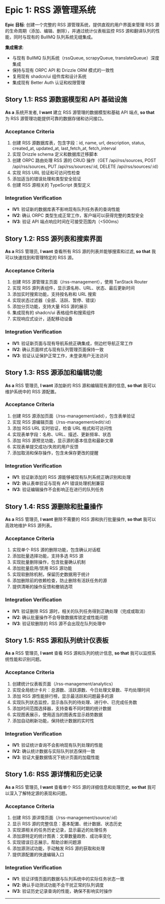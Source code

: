 # Epic 1: RSS 源管理系统

**Epic 目标**: 创建一个完整的 RSS 源管理系统，提供直观的用户界面来管理 RSS 源的生命周期（添加、编辑、删除），并通过统计仪表板监控 RSS 源和翻译队列的性能，同时与现有的 BullMQ 队列系统无缝集成。

**集成需求**:

- 与现有 BullMQ 队列系统（rssQueue, scrapyQueue, translateQueue）深度集成
- 保持与现有 ORPC API 和 Drizzle ORM 模式的一致性
- 复用现有 shadcn/ui 组件库和设计系统
- 集成现有 Better Auth 认证和权限管理

## Story 1.1: RSS 源数据模型和 API 基础设施

**As a** 系统开发者,
**I want** 建立 RSS 源管理的数据模型和基础 API 端点,
**so that** 为 RSS 源管理功能提供可靠的数据存储和访问接口。

### Acceptance Criteria

1. 创建 RSS 源数据库表，包含字段：id, name, url, description, status, created_at, updated_at, last_fetch_at, fetch_interval
2. 实现 Drizzle schema 定义和数据库迁移脚本
3. 创建 ORPC 路由处理 RSS 源的 CRUD 操作（GET /api/rss/sources, POST /api/rss/sources, PUT /api/rss/sources/:id, DELETE /api/rss/sources/:id）
4. 实现 RSS URL 验证和可访问性检查
5. 添加适当的错误处理和类型安全验证
6. 创建 RSS 源相关的 TypeScript 类型定义

### Integration Verification

- **IV1**: 验证新的数据库表不影响现有队列任务表的查询性能
- **IV2**: 确认 ORPC 类型生成正常工作，客户端可以获得完整的类型安全
- **IV3**: 验证 API 端点响应时间在可接受范围内（<500ms）

## Story 1.2: RSS 源列表和搜索界面

**As a** RSS 管理员,
**I want** 查看所有 RSS 源的列表并能够搜索和过滤,
**so that** 我可以快速找到和管理特定的 RSS 源。

### Acceptance Criteria

1. 创建 RSS 源管理主页面（/rss-management），使用 TanStack Router
2. 实现 RSS 源列表组件，显示源名称、URL、状态、最后更新时间
3. 添加实时搜索功能，支持按名称和 URL 搜索
4. 实现状态过滤器（全部、活跃、暂停、错误）
5. 添加分页功能，支持大量 RSS 源的展示
6. 集成现有的 shadcn/ui 表格组件和搜索组件
7. 实现响应式设计，适配移动设备

### Integration Verification

- **IV1**: 验证新页面与现有导航系统正确集成，侧边栏导航正常工作
- **IV2**: 确认页面样式与现有队列管理页面保持一致
- **IV3**: 验证认证保护正常工作，未登录用户无法访问

## Story 1.3: RSS 源添加和编辑功能

**As a** RSS 管理员,
**I want** 添加新的 RSS 源和编辑现有源的信息,
**so that** 我可以维护系统中的 RSS 源配置。

### Acceptance Criteria

1. 创建 RSS 源添加页面（/rss-management/add），包含表单验证
2. 实现 RSS 源编辑页面（/rss-management/edit/:id）
3. 添加 RSS URL 实时验证，检查 URL 格式和可访问性
4. 实现表单字段：名称、URL、描述、更新频率、状态
5. 添加 RSS 源预览功能，显示源的基本信息和最新文章
6. 实现表单提交成功/失败的用户反馈
7. 添加取消和保存操作，包含未保存更改的提醒

### Integration Verification

- **IV1**: 验证新添加的 RSS 源能够被现有队列系统正确识别和处理
- **IV2**: 确认表单验证与现有 API 错误处理机制兼容
- **IV3**: 验证编辑操作不会影响正在进行的队列任务

## Story 1.4: RSS 源删除和批量操作

**As a** RSS 管理员,
**I want** 删除不需要的 RSS 源和执行批量操作,
**so that** 我可以高效地维护 RSS 源列表。

### Acceptance Criteria

1. 实现单个 RSS 源的删除功能，包含确认对话框
2. 添加批量选择功能，支持多选 RSS 源
3. 实现批量删除操作，包含批量确认机制
4. 添加批量启用/禁用 RSS 源功能
5. 实现软删除机制，保留历史数据用于统计
6. 添加删除前的依赖检查，防止删除有活跃任务的源
7. 提供清晰的操作反馈和撤销选项

### Integration Verification

- **IV1**: 验证删除 RSS 源时，相关的队列任务得到正确处理（完成或取消）
- **IV2**: 确认批量操作不会导致数据库锁定或性能问题
- **IV3**: 验证软删除的 RSS 源不会出现在队列处理中

## Story 1.5: RSS 源和队列统计仪表板

**As a** RSS 管理员,
**I want** 查看 RSS 源和队列的统计信息,
**so that** 我可以监控系统性能和识别问题。

### Acceptance Criteria

1. 创建统计仪表板页面（/rss-management/analytics）
2. 实现全局统计卡片：总源数、活跃源数、今日处理文章数、平均处理时间
3. 添加 RSS 源性能排行榜，显示最活跃和问题最多的源
4. 实现队列状态监控，显示各队列的待处理、进行中、已完成任务数
5. 添加时间范围选择器，支持查看不同时期的统计数据
6. 实现图表展示，使用适当的图表库显示趋势数据
7. 添加自动刷新功能，保持统计数据的实时性

### Integration Verification

- **IV1**: 验证统计查询不会影响现有队列处理的性能
- **IV2**: 确认统计数据与实际队列状态保持一致
- **IV3**: 验证大量数据情况下统计页面的加载性能

## Story 1.6: RSS 源详情和历史记录

**As a** RSS 管理员,
**I want** 查看单个 RSS 源的详细信息和处理历史,
**so that** 我可以深入了解特定源的表现和问题。

### Acceptance Criteria

1. 创建 RSS 源详情页面（/rss-management/source/:id）
2. 显示 RSS 源的完整信息：基本配置、统计数据、状态历史
3. 实现源相关的任务历史记录，显示最近的处理任务
4. 添加源特定的统计图表：文章数量趋势、成功率变化
5. 实现错误日志展示，帮助诊断问题源
6. 添加源测试功能，手动触发 RSS 源的获取和处理
7. 提供源配置的快速编辑入口

### Integration Verification

- **IV1**: 验证详情页面的数据与队列系统中的实际任务状态一致
- **IV2**: 确认手动测试功能不会干扰正常的队列调度
- **IV3**: 验证历史记录查询的性能，确保不影响实时操作

---
